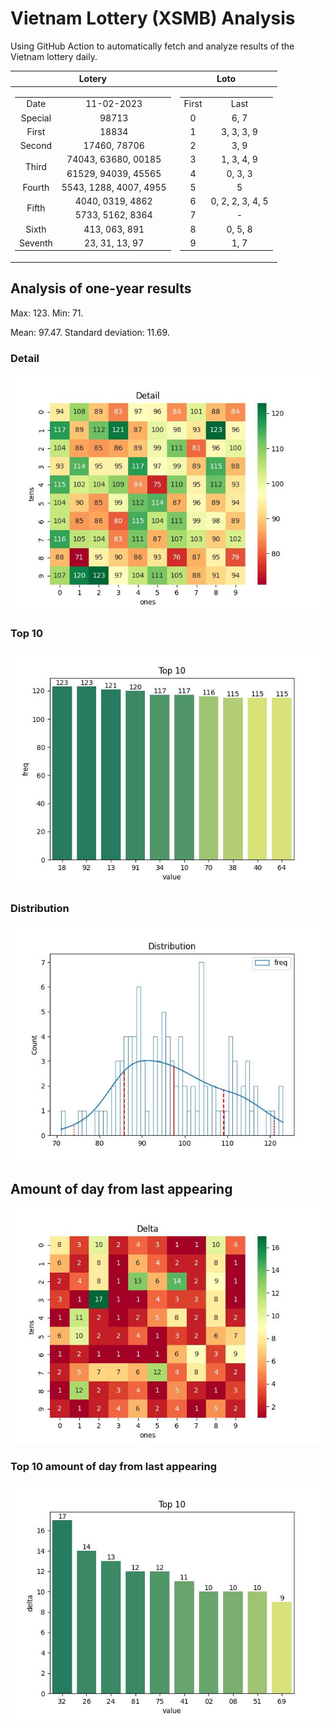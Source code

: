 # Vietnam Lottery (XSMB) Analysis

Using GitHub Action to automatically fetch and analyze results of the Vietnam lottery daily.

| Lotery      | Loto |
| :-----------: | :-----------: |
| <table><tr><td>Date</td><td>11-02-2023</td></tr><tr><td>Special</td><td>98713</td></tr><tr><td>First</td><td>18834</td></tr><tr><td>Second</td><td>17460, 78706</td></tr><tr><td rowspan="2">Third</td><td>74043, 63680, 00185</td></tr><tr><td>61529, 94039, 45565</td></tr><tr><td>Fourth</td><td>5543, 1288, 4007, 4955</td></tr><tr><td rowspan="2">Fifth</td><td>4040, 0319, 4862</td></tr><tr><td>5733, 5162, 8364</td></tr><tr><td>Sixth</td><td>413, 063, 891</td></tr><tr><td>Seventh</td><td>23, 31, 13, 97</td></tr></table> | <table><tr><td>First</td><td>Last</td></tr><tr><td>0</td><td>6, 7</td></tr><tr><td>1</td><td>3, 3, 3, 9</td></tr><tr><td>2</td><td>3, 9</td></tr><tr><td>3</td><td>1, 3, 4, 9</td></tr><tr><td>4</td><td>0, 3, 3</td></tr><tr><td>5</td><td>5</td></tr><tr><td>6</td><td>0, 2, 2, 3, 4, 5</td></tr><tr><td>7</td><td>-</td></tr><tr><td>8</td><td>0, 5, 8</td></tr><tr><td>9</td><td>1, 7</td></tr></table> |

<h2>Analysis of one-year results</h2>

Max: 123. Min: 71.

Mean: 97.47. Standard deviation: 11.69.

<h3>Detail</h3>

![Detail](images/heatmap.jpg)

<h3>Top 10</h3>

![Top 10](images/top-10.jpg)

<h3>Distribution</h3>

![Distribution](images/distribution.jpg)

<h2>Amount of day from last appearing</h2>

![Delta](images/delta.jpg)

<h3>Top 10 amount of day from last appearing</h3>

![Delta top 10](images/delta_top_10.jpg)
